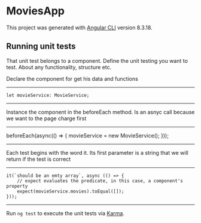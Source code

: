 # MoviesApp

This project was generated with [Angular CLI](https://github.com/angular/angular-cli) version 8.3.18.

## Running unit tests

That unit test belongs to a component. Define the unit testing you want to test. About any functionality, structure etc.

Declare the component for get his data and functions
*** 
    let movieService: MovieService;
*** 

Instance the component in the beforeEach method. Is an asnyc call because we want to the page charge first
 *** 
  beforeEach(async(() => {
    movieService = new MovieService();
  }));
 *** 

  Each test begins with the word it. Its first parameter is a string that we will return if the test is correct
  ***
    it(`should be an emty array`, async (() => {
        // expect evaluates the predicate, in this case, a component's property
        expect(movieService.movies).toEqual([]);
    }));
  ***

Run `ng test` to execute the unit tests via [Karma](https://karma-runner.github.io).

